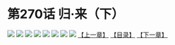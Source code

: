 # 第270话 归·来（下）
![](https://mhpic.xiaomingtaiji.net/comic/D/斗破苍穹拆分版/270话/1.jpg-zymk.middle.webp)
![](https://mhpic.xiaomingtaiji.net/comic/D/斗破苍穹拆分版/270话/2.jpg-zymk.middle.webp)
![](https://mhpic.xiaomingtaiji.net/comic/D/斗破苍穹拆分版/270话/3.jpg-zymk.middle.webp)
![](https://mhpic.xiaomingtaiji.net/comic/D/斗破苍穹拆分版/270话/4.jpg-zymk.middle.webp)
![](https://mhpic.xiaomingtaiji.net/comic/D/斗破苍穹拆分版/270话/5.jpg-zymk.middle.webp)
![](https://mhpic.xiaomingtaiji.net/comic/D/斗破苍穹拆分版/270话/6.jpg-zymk.middle.webp)
![](https://mhpic.xiaomingtaiji.net/comic/D/斗破苍穹拆分版/270话/7.jpg-zymk.middle.webp)
![](https://mhpic.xiaomingtaiji.net/comic/D/斗破苍穹拆分版/270话/8.jpg-zymk.middle.webp)
[【上一章】](./269.md)
[【目录】](./READMD.md)
[【下一章】](./271.md)
